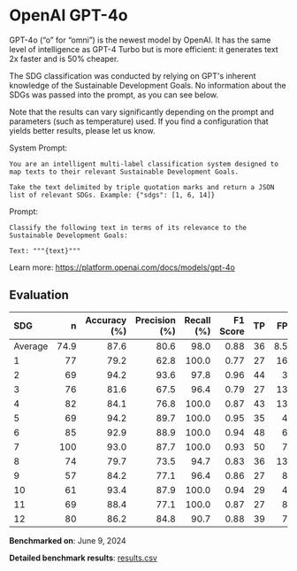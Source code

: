 # OpenAI GPT-4o

GPT-4o (“o” for “omni”) is the newest model by OpenAI. It has the same level
of intelligence as GPT-4 Turbo but is more efficient: it generates text 2x
faster and is 50% cheaper. 

The SDG classification was conducted by relying on GPT's inherent knowledge of
the Sustainable Development Goals. No information about the SDGs was passed
into the prompt, as you can see below.

Note that the results can vary significantly depending on the prompt and
parameters (such as temperature) used. If you find a configuration that yields
better results, please let us know.

System Prompt:

```
You are an intelligent multi-label classification system designed to map texts to their relevant Sustainable Development Goals.

Take the text delimited by triple quotation marks and return a JSON list of relevant SDGs. Example: {"sdgs": [1, 6, 14]}
```

Prompt:

```
Classify the following text in terms of its relevance to the Sustainable Development Goals:

Text: """{text}"""
```


Learn more: https://platform.openai.com/docs/models/gpt-4o

## Evaluation

| SDG     |    n |   Accuracy (%) |   Precision (%) |   Recall (%) |   F1 Score |   TP |   FP |   TN |   FN |
|:--------|-----:|---------------:|----------------:|-------------:|-----------:|-----:|-----:|-----:|-----:|
| Average | 74.9 |           87.6 |            80.6 |         98.0 |       0.88 |   36 |  8.5 | 29.7 |  0.8 |
| 1       |   77 |           79.2 |            62.8 |        100.0 |       0.77 |   27 |   16 |   34 |    0 |
| 2       |   69 |           94.2 |            93.6 |         97.8 |       0.96 |   44 |    3 |   21 |    1 |
| 3       |   76 |           81.6 |            67.5 |         96.4 |       0.79 |   27 |   13 |   35 |    1 |
| 4       |   82 |           84.1 |            76.8 |        100.0 |       0.87 |   43 |   13 |   26 |    0 |
| 5       |   69 |           94.2 |            89.7 |        100.0 |       0.95 |   35 |    4 |   30 |    0 |
| 6       |   85 |           92.9 |            88.9 |        100.0 |       0.94 |   48 |    6 |   31 |    0 |
| 7       |  100 |           93.0 |            87.7 |        100.0 |       0.93 |   50 |    7 |   43 |    0 |
| 8       |   74 |           79.7 |            73.5 |         94.7 |       0.83 |   36 |   13 |   23 |    2 |
| 9       |   57 |           84.2 |            77.1 |         96.4 |       0.86 |   27 |    8 |   21 |    1 |
| 10      |   61 |           93.4 |            87.9 |        100.0 |       0.94 |   29 |    4 |   28 |    0 |
| 11      |   69 |           88.4 |            77.1 |        100.0 |       0.87 |   27 |    8 |   34 |    0 |
| 12      |   80 |           86.2 |            84.8 |         90.7 |       0.88 |   39 |    7 |   30 |    4 |

**Benchmarked on**: June 9, 2024

**Detailed benchmark results**: [results.csv](results.csv)